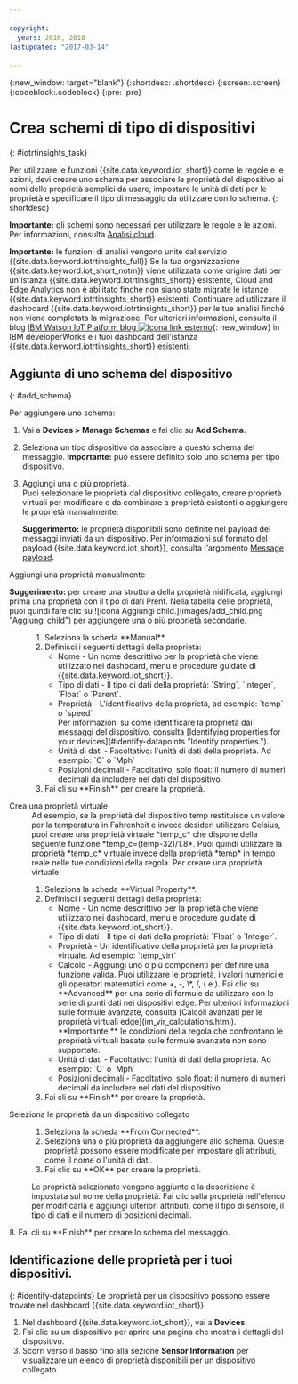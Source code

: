 ```yaml
---

copyright:
  years: 2016, 2018
lastupdated: "2017-03-14"

---
```


{:new_window: target="blank"}
{:shortdesc: .shortdesc}
{:screen:.screen}
{:codeblock:.codeblock}
{:pre: .pre}

# Crea schemi di tipo di dispositivi
{: #iotrtinsights_task}

Per utilizzare le funzioni {{site.data.keyword.iot_short}} come le regole e le azioni, devi creare uno schema per associare le proprietà del dispositivo ai nomi delle proprietà semplici da usare, impostare le unità di dati per le proprietà e specificare il tipo di messaggio da utilizzare con lo schema.
{: shortdesc}

**Importante:** gli schemi sono necessari per utilizzare le regole e le azioni. Per informazioni, consulta [Analisi cloud](cloud_analytics.html#rules).

**Importante:** le funzioni di analisi vengono unite dal servizio {{site.data.keyword.iotrtinsights_full}} Se la tua organizzazione {{site.data.keyword.iot_short_notm}} viene utilizzata come origine dati per un'istanza {{site.data.keyword.iotrtinsights_short}} esistente, Cloud and Edge Analytics non è abilitato finché non siano state migrate le istanze {{site.data.keyword.iotrtinsights_short}} esistenti. Continuare ad utilizzare il dashboard {{site.data.keyword.iotrtinsights_short}} per le tue analisi finché non viene completata la migrazione. Per ulteriori informazioni, consulta il blog [IBM Watson IoT Platform blog ![Icona link esterno](../../icons/launch-glyph.svg "Icona link esterno")](https://developer.ibm.com/iotplatform/2016/04/28/iot-real-time-insights-and-watson-iot-platform-a-match-made-in-heaven/){: new_window} in IBM developerWorks e i tuoi dashboard dell'istanza {{site.data.keyword.iotrtinsights_short}} esistenti.  

## Aggiunta di uno schema del dispositivo
{: #add_schema}

Per aggiungere uno schema:  
1. Vai a **Devices > Manage Schemas** e fai clic su **Add Schema**.  
2. Seleziona un tipo dispositivo da associare a questo schema del messaggio. **Importante:** può essere definito solo uno schema per tipo dispositivo.

3. Aggiungi una o più proprietà.  
    Puoi selezionare le proprietà dal dispositivo collegato, creare proprietà virtuali per modificare o da combinare a proprietà esistenti o aggiungere le proprietà manualmente.  

    **Suggerimento:** le proprietà disponibili sono definite nel payload dei messaggi inviati da un dispositivo. Per informazioni sul formato del payload {{site.data.keyword.iot_short}}, consulta l'argomento [Message payload](reference/mqtt/index.html#message-payload "Message payload.").   
  <dl>
  <dt>Aggiungi una proprietà manualmente</dt>
  <p><b>Suggerimento:</b> per creare una struttura della proprietà nidificata, aggiungi prima una proprietà con il tipo di dati Prent. Nella tabella delle proprietà, puoi quindi fare clic su ![icona Aggiungi child.](images/add_child.png "Aggiungi child") per aggiungere una o più proprietà secondarie.</p>
  <dd>
  <ol>
    <li>Seleziona la scheda **Manual**.</li>
    <li>Definisci i seguenti dettagli della proprietà:
    <ul>  
      <li>Nome - Un nome descrittivo per la proprietà che viene utilizzato nei dashboard, menu e procedure guidate di {{site.data.keyword.iot_short}}.</li>
      <li>Tipo di dati - Il tipo di dati della proprietà:  
   `String`, `Integer`, `Float` o `Parent`.</li>
   <!--<li>Event - A specific event to collect data for. Leave blank to collect for all events.</li>-->
   <li>Proprietà - L'identificativo della proprietà, ad esempio:  
 `temp` o `speed`  </br> Per informazioni su come identificare la proprietà dai messaggi del dispositivo, consulta [Identifying properties for your devices](#identify-datapoints "Identify properties.").</li>
  <li>Unità di dati - Facoltativo: l'unità di dati della proprietà. Ad esempio:  
     `C` o `Mph`  </li>
     <li> Posizioni decimali - Facoltativo, solo float: il numero di numeri decimali da includere nel dati del dispositivo.</li>
    </ul>
    </li>
    <li>Fai cli su **Finish** per creare la proprietà.</li>
  </ol>
  </dd>
  <dt>Crea una proprietà virtuale</dt>
  <dd> Ad esempio, se la proprietà del dispositivo temp restituisce un valore per la temperatura in Fahrenheit e invece desideri utilizzare Celsius, puoi creare una proprietà virtuale *temp_c* che dispone della seguente funzione *temp_c=(temp-32)/1.8*. Puoi quindi utilizzare la proprietà *temp_c* virtuale invece della proprietà *temp* in tempo reale nelle tue condizioni della regola.  
  Per creare una proprietà virtuale:
  <ol>
    <li>Seleziona la scheda **Virtual Property**.</li>  
    <li>Definisci i seguenti dettagli della proprietà:
    <ul>
    <li>Nome - Un nome descrittivo per la proprietà che viene utilizzato nei dashboard, menu e procedure guidate di {{site.data.keyword.iot_short}}.</li>
    <li>Tipo di dati - Il tipo di dati della proprietà:  
 `Float` o `Integer`.</li>
 <li>Proprietà - Un identificativo della proprietà per la proprietà virtuale. Ad esempio:  
`temp_virt`</li>
    <li>Calcolo - Aggiungi uno o più componenti per definire una funzione valida. Puoi utilizzare le proprietà, i valori numerici e gli operatori matematici come +, -, \*, /, ( e ).  
    Fai clic su **Advanced** per una serie di formule da utilizzare con le serie di punti dati nei dispositivi edge. Per ulteriori informazioni sulle formule avanzate, consulta [Calcoli avanzati per le proprietà virtuali edge](im_vir_calculations.html).  
    **Importante:** le condizioni della regola che confrontano le proprietà virtuali basate sulle formule avanzate non sono supportate.</li>
    <li>Unità di dati - Facoltativo: l'unità di dati della proprietà. Ad esempio: `C` o `Mph`</li>
    <li> Posizioni decimali - Facoltativo, solo float: il numero di numeri decimali da includere nel dati del dispositivo.</li>
   </ul>
   </li>
   <li>Fai cli su **Finish** per creare la proprietà.</li>
  </ol>
  </dd>
  <dt>Seleziona le proprietà da un dispositivo collegato</dt>
  <dd>
  <ol>
    <li>Seleziona la scheda **From Connected**.</li>  
    <li>Seleziona una o più proprietà da aggiungere allo schema. Queste proprietà possono essere modificate per impostare gli attributi, come il nome o l'unità di dati.  
<!--**Important:** Each property must be unique for a schema. If you select multiple occurrences of the same property for different events, only one of the selected properties is added to the schema.</li>-->
  <li>Fai clic su **OK** per creare la proprietà.</li>
  </ol>
  </dd>
    <dd>Le proprietà selezionate vengono aggiunte e la descrizione è impostata sul nome della proprietà. Fai clic sulla proprietà nell'elenco per modificarla e aggiungi ulteriori attributi, come il tipo di sensore, il tipo di dati e il numero di posizioni decimali.</dd>
  </dl>
8. Fai cli su **Finish** per creare lo schema del messaggio.

## Identificazione delle proprietà per i tuoi dispositivi.
{: #identify-datapoints}
   Le proprietà per un dispositivo possono essere trovate nel dashboard {{site.data.keyword.iot_short}}.

1. Nel dashboard {{site.data.keyword.iot_short}}, vai a **Devices**.
2. Fai clic su un dispositivo per aprire una pagina che mostra i dettagli del dispositivo.
3. Scorri verso il basso fino alla sezione **Sensor Information** per visualizzare un elenco di proprietà disponibili per un dispositivo collegato.

